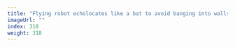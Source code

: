 ```yaml
---
title: "Flying robot echolocates like a bat to avoid banging into walls"
imageUrl: ""
index: 318
weight: 318
---
```

